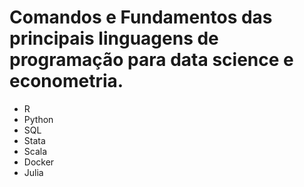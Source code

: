 # Comandos e Fundamentos das principais linguagens de programação para data science e econometria.

* R
* Python
* SQL
* Stata
* Scala
* Docker
* Julia
